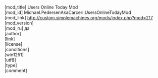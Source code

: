 [mod_title] Users Online Today Mod  
[mod_id] Michael.PedersenAkaCarceri:UsersOnlineTodayMod  
[mod_link] http://custom.simplemachines.org/mods/index.php?mod=217  
[mod_version]  
[mod_ru] да  
[author]  
[link]  
[license]  
[conditions]  
[win1251]  
[utf8]  
[type]  
[comment]